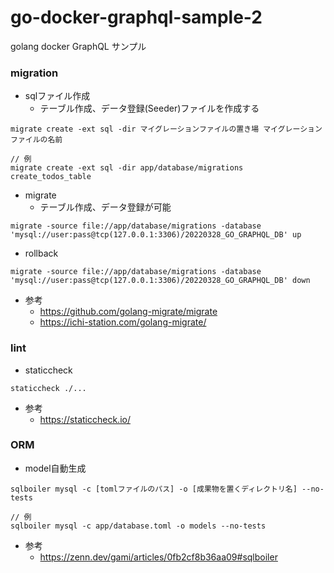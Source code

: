 # go-docker-graphql-sample-2
golang docker GraphQL サンプル


### migration

- sqlファイル作成
  - テーブル作成、データ登録(Seeder)ファイルを作成する

```
migrate create -ext sql -dir マイグレーションファイルの置き場 マイグレーションファイルの名前

// 例
migrate create -ext sql -dir app/database/migrations create_todos_table
```

- migrate
  - テーブル作成、データ登録が可能
```
migrate -source file://app/database/migrations -database 'mysql://user:pass@tcp(127.0.0.1:3306)/20220328_GO_GRAPHQL_DB' up
```

- rollback

```
migrate -source file://app/database/migrations -database 'mysql://user:pass@tcp(127.0.0.1:3306)/20220328_GO_GRAPHQL_DB' down
```


- 参考
  - https://github.com/golang-migrate/migrate
  - https://ichi-station.com/golang-migrate/

### lint
- staticcheck

```
staticcheck ./...
```

- 参考
  - https://staticcheck.io/

### ORM
- model自動生成

```
sqlboiler mysql -c [tomlファイルのパス] -o [成果物を置くディレクトリ名] --no-tests

// 例
sqlboiler mysql -c app/database.toml -o models --no-tests
```

- 参考
  - https://zenn.dev/gami/articles/0fb2cf8b36aa09#sqlboiler